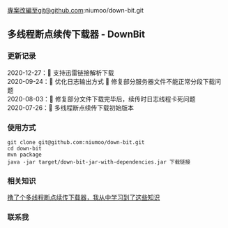 專案改編至git@github.com:niumoo/down-bit.git

## 多线程断点续传下载器 - DownBit

### 更新记录
2020-12-27：:art: 支持迅雷链接解析下载  
2020-09-24：:art: 优化日志输出方式 :bug: 修复部分服务器文件不能正常分段下载问题  
2020-08-03：:bug: 修复部分文件下载完毕后，续传时日志线程卡死问题  
2020-07-26：:tada: 多线程断点续传下载初始版本

### 使用方式
```shell
git clone git@github.com:niumoo/down-bit.git
cd down-bit
mvn package
java -jar target/down-bit-jar-with-dependencies.jar 下载链接
```

### 相关知识
[撸了个多线程断点续传下载器，我从中学习到了这些知识](https://mp.weixin.qq.com/s/bI5xYq3jUtp-sviKlzHtNg)
### 联系我




